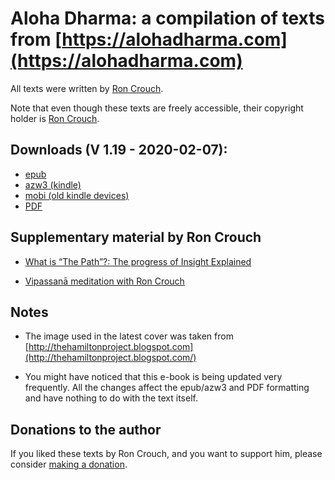 # Aloha Dharma: a compilation of texts from [https://alohadharma.com](https://alohadharma.com)

All texts were written by [Ron Crouch](https://alohadharma.com/about/).

Note that even though these texts are freely accessible, their copyright holder is [Ron Crouch](https://alohadharma.com/about/).


## Downloads (V 1.19 - 2020-02-07):

- [epub](https://github.com/atrahhdis/alohadharma/raw/master/ebooks/Aloha%20Dharma:%20a%20compilation%20of%20texts%20from%20alohadharma.com.epub)
- [azw3 (kindle)](https://github.com/atrahhdis/alohadharma/raw/master/ebooks/Aloha%20Dharma:%20a%20compilation%20of%20texts%20from%20alohadharma.com.azw3)
- [mobi (old kindle devices)](https://github.com/atrahhdis/alohadharma/raw/master/ebooks/Aloha%20Dharma:%20a%20compilation%20of%20texts%20from%20alohadharma.com.mobi)
- [PDF](https://github.com/atrahhdis/alohadharma/raw/master/ebooks/Aloha%20Dharma:%20a%20compilation%20of%20texts%20from%20alohadharma.com.pdf)


## Supplementary material by Ron Crouch

- [What is “The Path”?: The progress of Insight Explained](http://ia600709.us.archive.org/4/items/WhatIsThePath/WhatIsThePath_.mp3)

- [Vipassanā meditation with Ron Crouch](https://www.youtube.com/watch?v=pjD-NBr10Iw)


## Notes 

- The image used in the latest cover was taken from [http://thehamiltonproject.blogspot.com](http://thehamiltonproject.blogspot.com/)

- You might have noticed that this e-book is being updated very frequently. All the changes affect the epub/azw3 and PDF formatting and have nothing to do with the text itself.



## Donations to the author

If you liked these texts by Ron Crouch, and you want to support him, please consider [making a donation](https://alohadharma.com/contact/).

